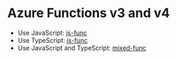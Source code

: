 # Azure Functions v3 and v4
- Use JavaScript: [js-func](./js-func)
- Use TypeScript: [js-func](./ts-func)
- Use JavaScript and TypeScript: [mixed-func](./mixed-func)
